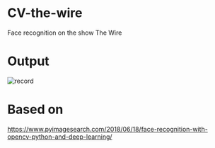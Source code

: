 # CV-the-wire
Face recognition on the show The Wire
# Output 
![record](/assets/recordgif.gif)
# Based on
https://www.pyimagesearch.com/2018/06/18/face-recognition-with-opencv-python-and-deep-learning/